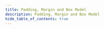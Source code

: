 ```yaml
---
title: Padding, Margin and Box Model
description: Padding, Margin and Box Model
hide_table_of_contents: true
---
```

